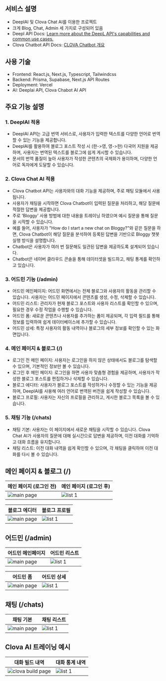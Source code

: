 ## 서비스 설명

- DeeplAI 및 Clova Chat AI를 이용한 프로젝트
- 크게 Blog, Chat, Admin 세 가지로 구성되어 있음
- Deepl API Docs: [Learn more about the DeepL API's capabilities and common use cases.](https://developers.deepl.com/docs)
- Clova Chatbot API Docs: [CLOVA Chatbot 개요](https://api.ncloud-docs.com/docs/ai-application-service-chatbot)

## 사용 기술

- Frontend: React.js, Next.js, Typescript, Tailwindcss
- Backend: Prisma, Supabase, Next.js API Routes
- Deployment: Vercel
- AI: Deeplai API, Clova Chabot AI API

## 주요 기능 설명

### 1. DeeplAI 적용

- DeeplAI API는 고급 번역 서비스로, 사용자가 입력한 텍스트를 다양한 언어로 번역할 수 있는 기능을 제공합니다.
- DeeplAI를 활용하여 블로그 포스트 작성 시 (한->영, 영->한) 다국어 지원을 제공하며, 사용자는 번역된 텍스트를 블로그에 쉽게 게시할 수 있습니다.
- 문서의 번역 품질이 높아 사용자가 작성한 콘텐츠의 국제화가 용이하며, 다양한 언어로 독자에게 도달할 수 있습니다.

### 2. Clova Chat AI 적용

- Clova Chatbot API는 사용자와의 대화 기능을 제공하며, 주로 채팅 모듈에서 사용됩니다.
- 사용자가 채팅을 시작하면 Clova Chatbot이 입력된 질문을 처리하고, 해당 질문에 적절한 답변을 제공합니다.
- 주로 'Bloggy' 사용 방법에 대한 내용을 트레이닝 하였으며 예시 질문을 통해 질문을 시작할 수 있습니다.
- 예를 들어, 사용자가 "How do I start a new chat on Bloggy?"와 같은 질문을 하면, Clova Chatbot이 해당 질문을 분석하여 등록된 답변을 기반으로 Bloggy 챗봇 실행 방식을 설명합니다.
- Chatbot은 사용자가 여러 번 질문해도 일관된 답변을 제공하도록 설계되어 있습니다.
- Chatbot은 네이버 클라우드 콘솔을 통해 데이터셋을 빌드하고, 채팅 통계를 확인하고 있습니다.

### 3. 어드민 기능 (/admin)

- 어드민 메인페이지: 어드민 화면에서는 전체 블로그와 사용자의 활동을 관리할 수 있습니다. 사용자는 어드민 페이지에서 콘텐츠를 생성, 수정, 삭제할 수 있습니다.
- 어드민 리스트: 관리자가 현재 블로그 포스트와 사용자 리스트를 확인할 수 있으며, 필요한 경우 수정 작업을 수행할 수 있습니다.
- 어드민 폼: 새로운 콘텐츠나 사용자를 추가하는 폼이 제공되며, 각 입력 필드를 통해 정보를 입력하여 쉽게 데이터베이스에 추가할 수 있습니다.
- 어드민 상세: 특정 사용자의 활동 내역이나 블로그의 세부 정보를 확인할 수 있는 화면입니다.

### 4. 메인 페이지 & 블로그 (/)

- 로그인 전 메인 페이지: 사용자는 로그인을 하지 않은 상태에서도 블로그를 탐색할 수 있으며, 기본적인 정보만 볼 수 있습니다.
- 로그인 후 메인 페이지: 로그인을 하면 사용자 맞춤형 경험을 제공하며, 사용자가 작성한 블로그 포스트를 편집하거나 삭제할 수 있습니다.
- 블로그 에디터: 사용자가 블로그 포스트를 작성하거나 수정할 수 있는 기능을 제공하며, DeeplAI를 사용해 여러 언어로 번역된 버전을 쉽게 작성할 수 있습니다.
- 블로그 프로필: 사용자는 자신의 프로필을 관리하고, 게시한 블로그 목록을 볼 수 있습니다.

### 5. 채팅 기능 (/chats)

- 채팅 기본: 사용자는 이 페이지에서 새로운 채팅을 시작할 수 있습니다. Clova Chat AI가 사용자의 질문에 대해 실시간으로 답변을 제공하며, 이전 대화를 기억하고 대화 흐름을 유지합니다.
- 채팅 리스트: 이전 대화 내역을 쉽게 확인할 수 있으며, 각 채팅을 클릭하여 이전 대화를 다시 볼 수 있습니다.

## 메인 페이지 & 블로그 (/)

<table>
  <thead>
    <tr>
      <th style="text-align: center">메인 페이지 (로그인 전)</th>
      <th style="text-align: center">메인 페이지 (로그인 후)</th>
    </tr>
  </thead>
  <tbody>
    <tr>
      <td><img src="https://user-images.githubusercontent.com/38210233/233589589-42526cdd-bd6b-4642-90f9-f40b1aa10c55.png" alt="main page"/></td>
      <td><img src="https://user-images.githubusercontent.com/38210233/233589641-d534e382-0f5c-4227-9607-9d093fb6513d.png" alt="list 1" /></td>
    </tr>
  </tbody>
</table>

<table>
  <thead>
    <tr>
      <th style="text-align: center">블로그 에디터</th>
      <th style="text-align: center">블로그 프로필</th>
    </tr>
  </thead>
  <tbody>
    <tr>
      <td><img src="https://user-images.githubusercontent.com/38210233/233589902-81a10149-7eb4-4d56-a0b9-876bd9c48b4a.png" alt="main page"/></td>
      <td><img src="https://user-images.githubusercontent.com/38210233/233589950-bb926d4c-55c1-41bd-a71c-bd106c9d25a1.png" alt="list 1" /></td>
    </tr>
  </tbody>
</table>

## 어드민 (/admin)

<table>
  <thead>
    <tr>
      <th style="text-align: center">어드민 메인페이지</th>
      <th style="text-align: center">어드민 리스트</th>
    </tr>
  </thead>
  <tbody>
    <tr>
      <td><img src="https://user-images.githubusercontent.com/38210233/233590181-9a5b5dbb-434d-4036-a9dd-07782471a2d1.png" alt="main page"/></td>
      <td><img src="https://user-images.githubusercontent.com/38210233/233590341-b597fde5-f5b0-4a40-8451-2ace5d9eaf85.png" alt="list 1" /></td>
    </tr>
  </tbody>
</table>

<table>
  <thead>
    <tr>
      <th style="text-align: center">어드민 폼</th>
      <th style="text-align: center">어드민 상세</th>
    </tr>
  </thead>
  <tbody>
    <tr>
      <td><img src="https://user-images.githubusercontent.com/38210233/233590432-7dda4b39-20db-4686-b8ce-a2bc3d10c2d1.png" alt="main page"/></td>
      <td><img src="https://user-images.githubusercontent.com/38210233/233590491-e0ff8a88-289b-4cec-b1e1-f166f0813cff.png" alt="list 1" /></td>
    </tr>
  </tbody>
</table>

## 채팅 (/chats)

<table>
  <thead>
    <tr>
      <th style="text-align: center">채팅 기본</th>
      <th style="text-align: center">채팅 리스트</th>
    </tr>
  </thead>
  <tbody>
    <tr>
      <td><img src="https://user-images.githubusercontent.com/38210233/233590696-40c9313f-480a-45be-ab31-401253ea0c42.png" alt="main page"/></td>
      <td><img src="https://user-images.githubusercontent.com/38210233/233590744-8d294391-d42f-4a67-817f-d237d44eb872.png" alt="list 1" /></td>
    </tr>
  </tbody>
</table>

## Clova AI 트레이닝 예시

<table>
  <thead>
    <tr>
      <th style="text-align: center">대화 빌드 내역</th>
      <th style="text-align: center">대화 통계 내역</th>
    </tr>
  </thead>
  <tbody>
    <tr>
      <td><img src="https://github.com/user-attachments/assets/d051372f-fd84-41d2-9e07-47a5bbb57683" alt="clova build page"/></td>
      <td><img src="https://github.com/user-attachments/assets/0b29e470-af1a-4aca-9a58-72144b6f40dd" alt="list 1" /></td>
    </tr>
  </tbody>
</table>
